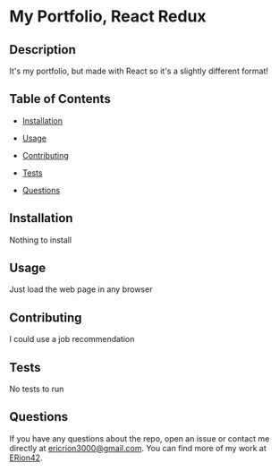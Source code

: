 # My Portfolio, React Redux


## Description

It's my portfolio, but made with React so it's a slightly different format!

## Table of Contents 

* [Installation](#installation)

* [Usage](#usage)

* [Contributing](#contributing)

* [Tests](#tests)

* [Questions](#questions)



## Installation

Nothing to install



## Usage

Just load the web page in any browser


  
## Contributing

I could use a job recommendation



## Tests

No tests to run



## Questions

If you have any questions about the repo, open an issue or contact me directly at ericrion3000@gmail.com. You can find more of my work at [ERion42](https://github.com/ERion42/).


